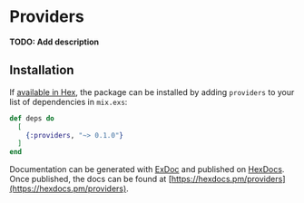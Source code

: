 # Providers

**TODO: Add description**

## Installation

If [available in Hex](https://hex.pm/docs/publish), the package can be installed
by adding `providers` to your list of dependencies in `mix.exs`:

```elixir
def deps do
  [
    {:providers, "~> 0.1.0"}
  ]
end
```

Documentation can be generated with [ExDoc](https://github.com/elixir-lang/ex_doc)
and published on [HexDocs](https://hexdocs.pm). Once published, the docs can
be found at [https://hexdocs.pm/providers](https://hexdocs.pm/providers).


